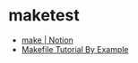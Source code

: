 # maketest

- [make | Notion](https://www.notion.so/make-6afc1045345d48e0ad55f7da7af12a2f)
- [Makefile Tutorial By Example](https://makefiletutorial.com/#getting-started)

